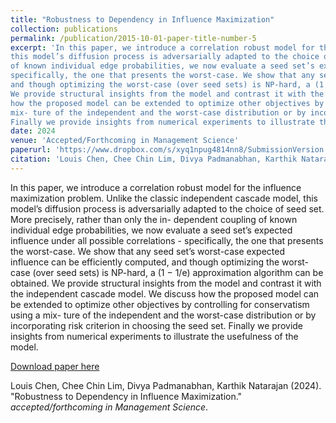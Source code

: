 ```yaml
---
title: "Robustness to Dependency in Influence Maximization"
collection: publications
permalink: /publication/2015-10-01-paper-title-number-5
excerpt: 'In this paper, we introduce a correlation robust model for the influence maximization problem. Unlike the classic independent cascade model, 
this model’s diffusion process is adversarially adapted to the choice of seed set. More precisely, rather than only the in- dependent coupling 
of known individual edge probabilities, we now evaluate a seed set’s expected influence under all possible correlations - 
specifically, the one that presents the worst-case. We show that any seed set’s worst-case expected influence can be efficiently computed, 
and though optimizing the worst-case (over seed sets) is NP-hard, a (1 − 1/e) approximation algorithm can be obtained. 
We provide structural insights from the model and contrast it with the independent cascade model. We discuss 
how the proposed model can be extended to optimize other objectives by controlling for conservatism using a 
mix- ture of the independent and the worst-case distribution or by incorporating risk criterion in choosing the seed set. 
Finally we provide insights from numerical experiments to illustrate the usefulness of the model.'
date: 2024
venue: 'Accepted/Forthcoming in Management Science'
paperurl: 'https://www.dropbox.com/s/xyq1npug4814nn8/SubmissionVersion.pdf?dl=0'
citation: 'Louis Chen, Chee Chin Lim, Divya Padmanabhan, Karthik Natarajan (2024). "Robustness to Dependency in Influence Maximization.&quot; <i></i>.'
---
```

In this paper, we introduce a correlation robust model for the influence maximization problem. Unlike the classic independent cascade model, 
this model’s diffusion process is adversarially adapted to the choice of seed set. More precisely, rather than only the in- dependent coupling 
of known individual edge probabilities, we now evaluate a seed set’s expected influence under all possible correlations - 
specifically, the one that presents the worst-case. We show that any seed set’s worst-case expected influence can be efficiently computed, 
and though optimizing the worst-case (over seed sets) is NP-hard, a (1 − 1/e) approximation algorithm can be obtained. 
We provide structural insights from the model and contrast it with the independent cascade model. We discuss 
how the proposed model can be extended to optimize other objectives by controlling for conservatism using a 
mix- ture of the independent and the worst-case distribution or by incorporating risk criterion in choosing the seed set. 
Finally we provide insights from numerical experiments to illustrate the usefulness of the model.


[Download paper here](https://www.dropbox.com/s/xyq1npug4814nn8/SubmissionVersion.pdf?dl=0)

Louis Chen, Chee Chin Lim, Divya Padmanabhan, Karthik Natarajan (2024). "Robustness to Dependency in Influence Maximization." <i>accepted/forthcoming in Management Science</i>.
